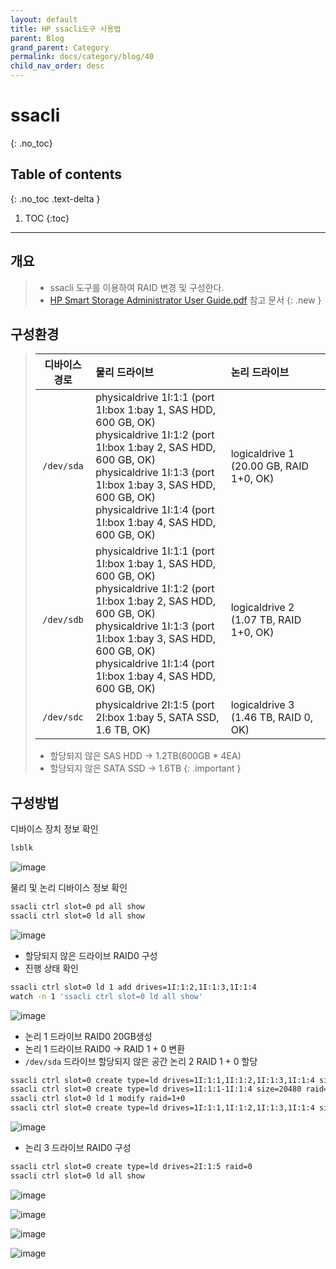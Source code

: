 ```yaml
---
layout: default
title: HP ssacli도구 사용법
parent: Blog
grand_parent: Category
permalink: docs/category/blog/40
child_nav_order: desc
---
```

# ssacli
{: .no_toc}

## Table of contents
{: .no_toc .text-delta }

1. TOC
{:toc}

---
## 개요

> - ssacli 도구를 이용하여 RAID 변경 및 구성한다.
> - [HP Smart Storage Administrator User Guide.pdf](https://github.com/heaths2/heaths2.github.io/files/9856438/HP.Smart.Storage.Administrator.User.Guide.pdf) 참고 문서
{: .new }

## 구성환경

> | 디바이스 경로 | 물리 드라이브 | 논리 드라이브 |
> | :---: | :--- | :--- |
> | `/dev/sda` | physicaldrive 1I:1:1 (port 1I:box 1:bay 1, SAS HDD, 600 GB, OK)<br> physicaldrive 1I:1:2 (port 1I:box 1:bay 2, SAS HDD, 600 GB, OK)<br> physicaldrive 1I:1:3 (port 1I:box 1:bay 3, SAS HDD, 600 GB, OK)<br> physicaldrive 1I:1:4 (port 1I:box 1:bay 4, SAS HDD, 600 GB, OK) | logicaldrive 1 (20.00 GB, RAID 1+0, OK) |
> | `/dev/sdb` | physicaldrive 1I:1:1 (port 1I:box 1:bay 1, SAS HDD, 600 GB, OK)<br> physicaldrive 1I:1:2 (port 1I:box 1:bay 2, SAS HDD, 600 GB, OK)<br> physicaldrive 1I:1:3 (port 1I:box 1:bay 3, SAS HDD, 600 GB, OK)<br> physicaldrive 1I:1:4 (port 1I:box 1:bay 4, SAS HDD, 600 GB, OK) | logicaldrive 2 (1.07 TB, RAID 1+0, OK) |
> | `/dev/sdc` | physicaldrive 2I:1:5 (port 2I:box 1:bay 5, SATA SSD, 1.6 TB, OK) | logicaldrive 3 (1.46 TB, RAID 0, OK) |
>
> - 할당되지 않은 SAS HDD → 1.2TB(600GB * 4EA)
> - 할당되지 않은 SATA SSD → 1.6TB
{: .important }

## 구성방법

디바이스 장치 정보 확인

```bash
lsblk
```

![image](https://user-images.githubusercontent.com/36792594/197660104-879230c8-2a43-4afc-b6b0-dc89c3a67728.png)

물리 및 논리 디바이스 정보 확인

```bash
ssacli ctrl slot=0 pd all show
ssacli ctrl slot=0 ld all show
```

![image](https://user-images.githubusercontent.com/36792594/197660166-c302d6fd-a4bc-4c90-a391-97be4c9e98a3.png)

- 할당되지 않은 드라이브 RAID0 구성
- 진행 상태 확인

```bash
ssacli ctrl slot=0 ld 1 add drives=1I:1:2,1I:1:3,1I:1:4
watch -n 1 'ssacli ctrl slot=0 ld all show'
```

![image](https://user-images.githubusercontent.com/36792594/197660230-cd5d3a9f-f747-4131-bf4d-6a2bd6303ad9.png)

- 논리 1 드라이브 RAID0 20GB생성
- 논리 1 드라이브 RAID0 → RAID 1 + 0 변환
- `/dev/sda` 드라이브 할당되지 않은 공간 논리 2 RAID 1 + 0 할당

```bash
ssacli ctrl slot=0 create type=ld drives=1I:1:1,1I:1:2,1I:1:3,1I:1:4 size=20480 raid=0
ssacli ctrl slot=0 create type=ld drives=1I:1:1-1I:1:4 size=20480 raid=0
ssacli ctrl slot=0 ld 1 modify raid=1+0
ssacli ctrl slot=0 create type=ld drives=1I:1:1,1I:1:2,1I:1:3,1I:1:4 size=Max raid=1+0
```

![image](https://user-images.githubusercontent.com/36792594/197660282-5fb8e5a4-d6ab-4526-8aaf-df52ca86922f.png)

- 논리 3 드라이브 RAID0 구성

```bash
ssacli ctrl slot=0 create type=ld drives=2I:1:5 raid=0
ssacli ctrl slot=0 ld all show
```

![image](https://user-images.githubusercontent.com/36792594/197662289-d54bc5b6-a81e-4afb-a6ea-c0e409e74aca.png)

![image](https://user-images.githubusercontent.com/36792594/197662895-b824dc5e-79fd-457a-bdf5-886bcf02e12f.png)

![image](https://user-images.githubusercontent.com/36792594/197662928-4eba233d-634d-44a9-a97e-279791bf15bd.png)

![image](https://user-images.githubusercontent.com/36792594/197663103-cb8c97f3-d873-44b6-8b09-1bd5323e5b22.png)